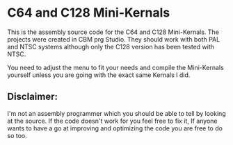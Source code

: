 # C64 and C128 Mini-Kernals

This is the assembly source code for the C64 and C128 Mini-Kernals.
The projects were created in CBM prg Studio. They should work with both PAL and NTSC systems although only the C128 version has been tested with NTSC.

You need to adjust the menu to fit your needs and compile the Mini-Kernals yourself unless you are going with the exact same Kernals I did.

## Disclaimer:  
I'm not an assembly programmer which you should be able to tell by looking at the source. If the code doesn't work for you feel free to fix it,
If anyone wants to have a go at improving and optimizing the code you are free to do so too.
